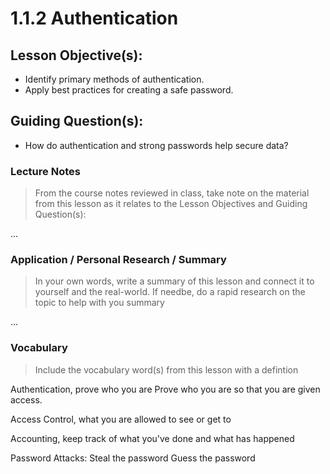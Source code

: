# 1.1.2 Authentication

## Lesson Objective(s):
- Identify primary methods of authentication.
- Apply best practices for creating a safe password.

## Guiding Question(s):
- How do authentication and strong passwords help secure data?

### Lecture Notes
> From the course notes reviewed in class, take note on the material from this lesson as it relates to the Lesson Objectives and Guiding Question(s):

...

### Application / Personal Research / Summary
> In your own words, write a summary of this lesson and connect it to yourself and the real-world. If needbe, do a rapid research on the topic to help with you summary

...

### Vocabulary
> Include the vocabulary word(s) from this lesson with a defintion

Authentication, prove who you are
Prove who you are so that you are given access.

Access Control, what you are allowed to see or get to

Accounting, keep track of what you've done and what has happened

Password Attacks: 
Steal the password
Guess the password 
